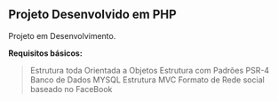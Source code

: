 ## Projeto Desenvolvido em PHP ##

Projeto em Desenvolvimento.

**Requisitos básicos:**

> Estrutura toda Orientada a Objetos
> Estrutura com Padrões PSR-4
> Banco de Dados MYSQL
> Estrutura MVC
> Formato de Rede social baseado no FaceBook

